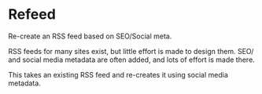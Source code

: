 Refeed
======

Re-create an RSS feed based on SEO/Social meta.

RSS feeds for many sites exist, but little effort is made to design them. SEO/
and social media metadata are often added, and lots of effort is made there.

This takes an existing RSS feed and re-creates it using social media metadata.
